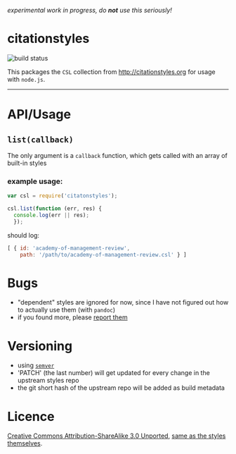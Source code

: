 *experimental work in progress, do **not** use this seriously!*

# citationstyles

![build status](https://api.travis-ci.org/papermill/node-citationstyles.png?branch=master)

This packages the `CSL` collection from <http://citationstyles.org> for usage with `node.js`.

---

# API/Usage

## `list(callback)`

The only argument is a `callback` function, which gets called with an array of built-in styles
 
### example usage:

```js
var csl = require('citatonstyles');

csl.list(function (err, res) {
  console.log(err || res);
  });
```

should log:

```js
[ { id: 'academy-of-management-review',
    path: '/path/to/academy-of-management-review.csl' } ]
```

# Bugs

- "dependent" styles are ignored for now, since I have not figured out how to actually use them (with `pandoc`)
- if you found more, please [report them](https://github.com/papermill/node-citationstyles/issues)

# Versioning

- using [`semver`](http://semver.org)
- 'PATCH' (the last number) will get updated for every change in the upstream styles repo
- the git short hash of the upstream repo will be added as build metadata

# Licence

[Creative Commons Attribution-ShareAlike 3.0 Unported](http://creativecommons.org/licenses/by-sa/3.0/), 
 [same as the styles themselves](https://github.com/citation-style-language/styles/blob/master/README.md#licensing).
